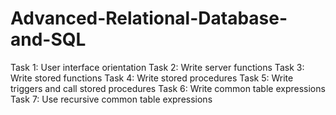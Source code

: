 # Advanced-Relational-Database-and-SQL

Task 1: User interface orientation
Task 2: Write server functions
Task 3: Write stored functions
Task 4: Write stored procedures
Task 5: Write triggers and call stored procedures
Task 6: Write common table expressions
Task 7: Use recursive common table expressions
